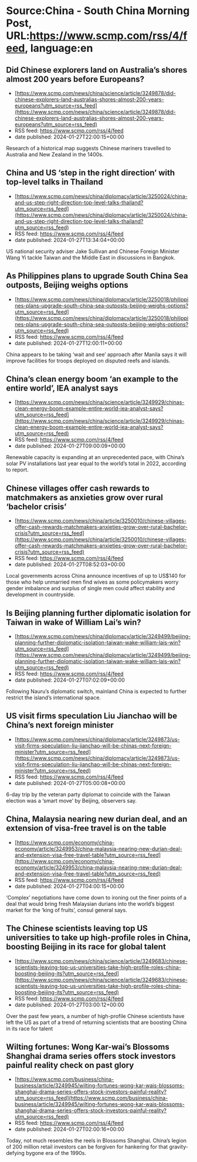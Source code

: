 # Source:China - South China Morning Post, URL:https://www.scmp.com/rss/4/feed, language:en

## Did Chinese explorers land on Australia’s shores almost 200 years before Europeans?
 - [https://www.scmp.com/news/china/science/article/3249878/did-chinese-explorers-land-australias-shores-almost-200-years-europeans?utm_source=rss_feed](https://www.scmp.com/news/china/science/article/3249878/did-chinese-explorers-land-australias-shores-almost-200-years-europeans?utm_source=rss_feed)
 - RSS feed: https://www.scmp.com/rss/4/feed
 - date published: 2024-01-27T22:00:15+00:00

Research of a historical map suggests Chinese mariners travelled to Australia and New Zealand in the 1400s.

## China and US ‘step in the right direction’ with top-level talks in Thailand
 - [https://www.scmp.com/news/china/diplomacy/article/3250024/china-and-us-step-right-direction-top-level-talks-thailand?utm_source=rss_feed](https://www.scmp.com/news/china/diplomacy/article/3250024/china-and-us-step-right-direction-top-level-talks-thailand?utm_source=rss_feed)
 - RSS feed: https://www.scmp.com/rss/4/feed
 - date published: 2024-01-27T13:34:04+00:00

US national security adviser Jake Sullivan and Chinese Foreign Minister Wang Yi tackle Taiwan and the Middle East in discussions in Bangkok.

## As Philippines plans to upgrade South China Sea outposts, Beijing weighs options
 - [https://www.scmp.com/news/china/diplomacy/article/3250018/philippines-plans-upgrade-south-china-sea-outposts-beijing-weighs-options?utm_source=rss_feed](https://www.scmp.com/news/china/diplomacy/article/3250018/philippines-plans-upgrade-south-china-sea-outposts-beijing-weighs-options?utm_source=rss_feed)
 - RSS feed: https://www.scmp.com/rss/4/feed
 - date published: 2024-01-27T12:00:11+00:00

China appears to be taking ‘wait and see’ approach after Manila says it will improve facilities for troops deployed on disputed reefs and islands.

## China’s clean energy boom ‘an example to the entire world’, IEA analyst says
 - [https://www.scmp.com/news/china/science/article/3249929/chinas-clean-energy-boom-example-entire-world-iea-analyst-says?utm_source=rss_feed](https://www.scmp.com/news/china/science/article/3249929/chinas-clean-energy-boom-example-entire-world-iea-analyst-says?utm_source=rss_feed)
 - RSS feed: https://www.scmp.com/rss/4/feed
 - date published: 2024-01-27T09:00:09+00:00

Renewable capacity is expanding at an unprecedented pace, with China’s solar PV installations last year equal to the world’s total in 2022, according to report.

## Chinese villages offer cash rewards to matchmakers as anxieties grow over rural ‘bachelor crisis’
 - [https://www.scmp.com/news/china/article/3250010/chinese-villages-offer-cash-rewards-matchmakers-anxieties-grow-over-rural-bachelor-crisis?utm_source=rss_feed](https://www.scmp.com/news/china/article/3250010/chinese-villages-offer-cash-rewards-matchmakers-anxieties-grow-over-rural-bachelor-crisis?utm_source=rss_feed)
 - RSS feed: https://www.scmp.com/rss/4/feed
 - date published: 2024-01-27T08:52:03+00:00

Local governments across China announce incentives of up to US$140 for those who help unmarried men find wives as some policymakers worry gender imbalance and surplus of single men could affect stability and development in countryside.

## Is Beijing planning further diplomatic isolation for Taiwan in wake of William Lai’s win?
 - [https://www.scmp.com/news/china/diplomacy/article/3249499/beijing-planning-further-diplomatic-isolation-taiwan-wake-william-lais-win?utm_source=rss_feed](https://www.scmp.com/news/china/diplomacy/article/3249499/beijing-planning-further-diplomatic-isolation-taiwan-wake-william-lais-win?utm_source=rss_feed)
 - RSS feed: https://www.scmp.com/rss/4/feed
 - date published: 2024-01-27T07:02:09+00:00

Following Nauru’s diplomatic switch, mainland China is expected to further restrict the island’s international space.

## US visit firms speculation Liu Jianchao will be China’s next foreign minister
 - [https://www.scmp.com/news/china/diplomacy/article/3249873/us-visit-firms-speculation-liu-jianchao-will-be-chinas-next-foreign-minister?utm_source=rss_feed](https://www.scmp.com/news/china/diplomacy/article/3249873/us-visit-firms-speculation-liu-jianchao-will-be-chinas-next-foreign-minister?utm_source=rss_feed)
 - RSS feed: https://www.scmp.com/rss/4/feed
 - date published: 2024-01-27T05:00:08+00:00

6-day trip by the veteran party diplomat to coincide with the Taiwan election was a ‘smart move’ by Beijing, observers say.

## China, Malaysia nearing new durian deal, and an extension of visa-free travel is on the table
 - [https://www.scmp.com/economy/china-economy/article/3249953/china-malaysia-nearing-new-durian-deal-and-extension-visa-free-travel-table?utm_source=rss_feed](https://www.scmp.com/economy/china-economy/article/3249953/china-malaysia-nearing-new-durian-deal-and-extension-visa-free-travel-table?utm_source=rss_feed)
 - RSS feed: https://www.scmp.com/rss/4/feed
 - date published: 2024-01-27T04:00:15+00:00

‘Complex’ negotiations have come down to ironing out the finer points of a deal that would bring fresh Malaysian durians into the world’s biggest market for the ‘king of fruits’, consul general says.

## The Chinese scientists leaving top US universities to take up high-profile roles in China, boosting Beijing in its race for global talent
 - [https://www.scmp.com/news/china/science/article/3249683/chinese-scientists-leaving-top-us-universities-take-high-profile-roles-china-boosting-beijing-its?utm_source=rss_feed](https://www.scmp.com/news/china/science/article/3249683/chinese-scientists-leaving-top-us-universities-take-high-profile-roles-china-boosting-beijing-its?utm_source=rss_feed)
 - RSS feed: https://www.scmp.com/rss/4/feed
 - date published: 2024-01-27T03:00:12+00:00

Over the past few years, a number of high-profile Chinese scientists have left the US as part of a trend of returning scientists that are boosting China in its race for talent

## Wilting fortunes: Wong Kar-wai’s Blossoms Shanghai drama series offers stock investors painful reality check on past glory
 - [https://www.scmp.com/business/china-business/article/3249945/wilting-fortunes-wong-kar-wais-blossoms-shanghai-drama-series-offers-stock-investors-painful-reality?utm_source=rss_feed](https://www.scmp.com/business/china-business/article/3249945/wilting-fortunes-wong-kar-wais-blossoms-shanghai-drama-series-offers-stock-investors-painful-reality?utm_source=rss_feed)
 - RSS feed: https://www.scmp.com/rss/4/feed
 - date published: 2024-01-27T02:00:16+00:00

Today, not much resembles the reels in Blossoms Shanghai. China’s legion of 200 million retail investors can be forgiven for hankering for that gravity-defying bygone era of the 1990s.

